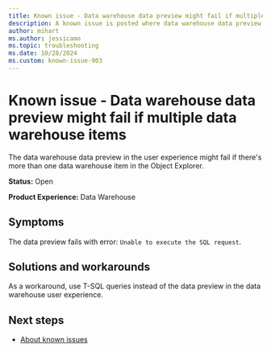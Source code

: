 ```yaml
---
title: Known issue - Data warehouse data preview might fail if multiple data warehouse items
description: A known issue is posted where data warehouse data preview might fail if multiple data warehouse items.
author: mihart
ms.author: jessicamo
ms.topic: troubleshooting  
ms.date: 10/28/2024
ms.custom: known-issue-903
---
```


# Known issue - Data warehouse data preview might fail if multiple data warehouse items

The data warehouse data preview in the user experience might fail if there's more than one data warehouse item in the Object Explorer.

**Status:** Open

**Product Experience:** Data Warehouse

## Symptoms

The data preview fails with error: `Unable to execute the SQL request`.

## Solutions and workarounds

As a workaround, use T-SQL queries instead of the data preview in the data warehouse user experience.

## Next steps

- [About known issues](https://support.fabric.microsoft.com/known-issues)
